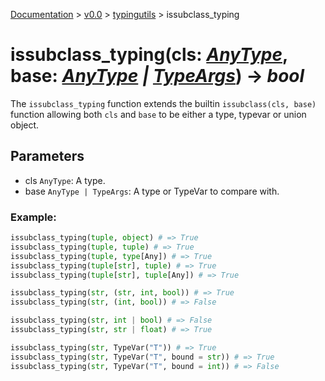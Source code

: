 [Documentation](/docs/documentation.md) >
 [v0.0](/docs/0.0/version.md) >
  [typingutils](/docs/0.0/typingutils/module.md) >
   issubclass_typing

# issubclass_typing(cls: _[AnyType](any_type.md)_, base: _[AnyType](any_type.md) | [TypeArgs](type_args.md)_) -> _bool_

The `issubclass_typing` function extends the builtin `issubclass(cls, base)` function allowing both `cls` and `base` to be either a type, typevar or union object.

## Parameters

- cls `AnyType`: A type.
- base `AnyType | TypeArgs`: A type or TypeVar to compare with.

###

### Example:
```python
issubclass_typing(tuple, object) # => True
issubclass_typing(tuple, tuple) # => True
issubclass_typing(tuple, type[Any]) # => True
issubclass_typing(tuple[str], tuple) # => True
issubclass_typing(tuple[str], tuple[Any]) # => True

issubclass_typing(str, (str, int, bool)) # => True
issubclass_typing(str, (int, bool)) # => False

issubclass_typing(str, int | bool) # => False
issubclass_typing(str, str | float) # => True

issubclass_typing(str, TypeVar("T")) # => True
issubclass_typing(str, TypeVar("T", bound = str)) # => True
issubclass_typing(str, TypeVar("T", bound = int)) # => False
```